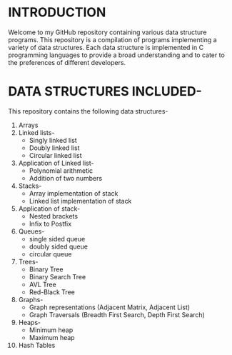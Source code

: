 # INTRODUCTION
  Welcome to my GitHub repository containing various data structure programs. This repository is a compilation of programs implementing a variety of data structures. Each data structure is implemented in C programming languages to provide a broad understanding and to cater to the preferences of different developers.

# DATA STRUCTURES INCLUDED- 
  This repository contains the following data structures- 
  1. Arrays
  2. Linked lists-
     - Singly linked list
     - Doubly linked list
     - Circular linked list
  3. Application of Linked list-
     - Polynomial arithmetic
     - Addition of two numbers
  4. Stacks-
     - Array implementation of stack
     - Linked list implementation of stack
  5. Application of stack-
     - Nested brackets
     - Infix to Postfix
  6. Queues-
     - single sided queue
     - doubly sided queue
     - circular queue
  7. Trees-
     - Binary Tree
     - Binary Search Tree
     - AVL Tree
     - Red-Black Tree
  8. Graphs-
     - Graph representations (Adjacent Matrix, Adjacent List)
     - Graph Traversals (Breadth First Search, Depth First Search)
  9. Heaps-
     - Minimum heap
     - Maximum heap
  10. Hash Tables

